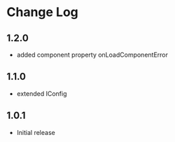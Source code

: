 # Change Log

## 1.2.0
- added component property onLoadComponentError

## 1.1.0
- extended IConfig

## 1.0.1
- Initial release
